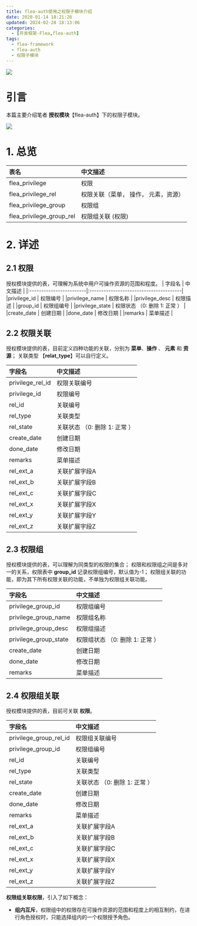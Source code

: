 ```yaml
---
title: flea-auth使用之权限子模块介绍
date: 2020-01-14 18:21:28
updated: 2024-02-28 18:13:06
categories:
  - [开发框架-Flea,flea-auth]
tags:
  - flea-framework
  - flea-auth
  - 权限子模块
---
```


![](/images/flea-logo.png)

# 引言
本篇主要介绍笔者 **授权模块**【flea-auth】下的权限子模块。

<!-- more -->

[![](/images/flea-framework.png)](https://github.com/Huazie/flea-framework)

# 1. 总览
|  表名                    				   |  中文描述                        |
|:------------------------------------- |:-------------------------------------------  |  
|  flea_privilege           				|  权限                            					|
|  flea_privilege_rel      			|  权限关联（菜单， 操作， 元素，资源）|
|  flea_privilege_group     		|  权限组                          				|			
|  flea_privilege_group_rel     	|  权限组关联 (权限)                        |

# 2. 详述
## 2.1 权限
授权模块提供的表，可理解为系统中用户可操作资源的范围和程度。
|   字段名                |    中文描述                             |
|:------------------------|:---------------------------------------|
|privilege_id             | 权限编号                                |
|privilege_name       | 权限名称                                |
|privilege_desc         | 权限描述                               |
|group_id                  | 权限组编号                           |
|privilege_state        | 权限状态 （0: 删除 1: 正常 ）   |
|create_date            | 创建日期   								 |
|done_date             | 修改日期   								|
|remarks                 | 菜单描述   								|

## 2.2 权限关联
授权模块提供的表，目前定义四种功能的关联，分别为 **菜单**、**操作** 、 **元素** 和 **资源**；
关联类型 【**relat_type**】可以自行定义。

|   字段名                |    中文描述                             |
|:------------------------|:---------------------------------------|
|privilege_rel_id       | 权限关联编号                         |
|privilege_id             | 权限编号                                |
|rel_id         			| 关联编号                             	 |
|rel_type                | 关联类型                        		 |
|rel_state        		| 关联状态 （0: 删除 1: 正常 ）   |
|create_date            | 创建日期   								 |
|done_date             | 修改日期   								|
|remarks                 | 菜单描述   								|
|rel_ext_a                 | 关联扩展字段A   				|
|rel_ext_b                 | 关联扩展字段B   				|
|rel_ext_c                 | 关联扩展字段C  				|
|rel_ext_x                 | 关联扩展字段X   				|
|rel_ext_y                 | 关联扩展字段Y   				|
|rel_ext_z                 | 关联扩展字段Z   				|

## 2.3 权限组
授权模块提供的表，可以理解为同类型的权限的集合；
权限和权限组之间是多对一的关系，权限表中 **group_id** 记录权限组编号，默认值为-1；
权限组关联的功能，即为其下所有权限关联的功能，不单独为权限组关联功能。

|   字段名                				|    中文描述                             |
|:-----------------------------------|:---------------------------------------|
|privilege_group_id             | 权限组编号                                |
|privilege_group_name       | 权限组名称                                |
|privilege_group_desc         | 权限组描述                               |
|privilege_group_state        | 权限组状态 （0: 删除 1: 正常 ）   |
|create_date            			| 创建日期   								 |
|done_date             				| 修改日期   								|
|remarks                 				| 菜单描述   								|

## 2.4 权限组关联
授权模块提供的表，目前可关联 **权限**。

|   字段名               				 |    中文描述                             |
|:-----------------------------------|:---------------------------------------|
|privilege_group_rel_id       | 权限组关联编号                       |
|privilege_group_id             | 权限组编号                                |
|rel_id         					| 关联编号                             	 |
|rel_type                		| 关联类型                        		 |
|rel_state        				| 关联状态 （0: 删除 1: 正常 ）  |
|create_date            		| 创建日期   								 |
|done_date             			| 修改日期   								|
|remarks                 			| 菜单描述   								|
|rel_ext_a                 	| 关联扩展字段A   				|
|rel_ext_b                 	| 关联扩展字段B   				|
|rel_ext_c                 	| 关联扩展字段C  				|
|rel_ext_x                 	| 关联扩展字段X   				|
|rel_ext_y                 	| 关联扩展字段Y   				|
|rel_ext_z                 	| 关联扩展字段Z   				|

**权限组关联权限**，引入了如下概念：
 - **组内互斥**，权限组中的权限存在可操作资源的范围和程度上的相互制约，在进行角色授权时，只能选择组内的一个权限授予角色。

